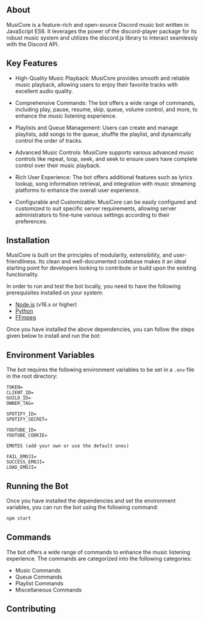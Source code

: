 ## About
MusiCore is a feature-rich and open-source Discord music bot written in JavaScript ES6. It leverages the power of the discord-player package for its robust music system and utilizes the discord.js library to interact seamlessly with the Discord API.

## Key Features
- High-Quality Music Playback: MusiCore provides smooth and reliable music playback, allowing users to enjoy their favorite tracks with excellent audio quality.

- Comprehensive Commands: The bot offers a wide range of commands, including play, pause, resume, skip, queue, volume control, and more, to enhance the music listening experience.

- Playlists and Queue Management: Users can create and manage playlists, add songs to the queue, shuffle the playlist, and dynamically control the order of tracks.

- Advanced Music Controls: MusiCore supports various advanced music controls like repeat, loop, seek, and seek to ensure users have complete control over their music playback.

- Rich User Experience: The bot offers additional features such as lyrics lookup, song information retrieval, and integration with music streaming platforms to enhance the overall user experience.

- Configurable and Customizable: MusiCore can be easily configured and customized to suit specific server requirements, allowing server administrators to fine-tune various settings according to their preferences.

## Installation

MusiCore is built on the principles of modularity, extensibility, and user-friendliness. Its clean and well-documented codebase makes it an ideal starting point for developers looking to contribute or build upon the existing functionality.

In order to run and test the bot locally, you need to have the following prerequisites installed on your system:

- [Node.js](https://nodejs.org/en/) (v16.x or higher)
- [Python](https://www.python.org/downloads/) 
- [FFmpeg](https://ffmpeg.org/download.html)

Once you have installed the above dependencies, you can follow the steps given below to install and run the bot:

## Environment Variables

The bot requires the following environment variables to be set in a `.env` file in the root directory:

```
TOKEN=
CLIENT_ID=
GUILD_ID=
OWNER_TAG=

SPOTIFY_ID=
SPOTIFY_SECRET=

YOUTUBE_ID=
YOUTUBE_COOKIE=

EMOTES (add your own or use the default ones)

FAIL_EMOJI=
SUCCESS_EMOJI=
LOAD_EMOJI=
```

## Running the Bot

Once you have installed the dependencies and set the environment variables, you can run the bot using the following command:

```bash
npm start
```



## Commands

The bot offers a wide range of commands to enhance the music listening experience. The commands are categorized into the following categories:

- Music Commands
- Queue Commands
- Playlist Commands
- Miscellaneous Commands

## Contributing